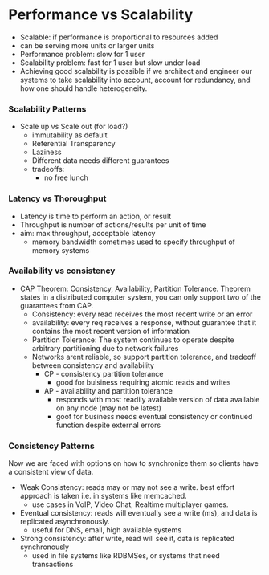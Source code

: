 # Performance vs Scalability
- Scalable: if performance is proportional to resources added
- can be serving more units or larger units
- Performance problem: slow for 1 user
- Scalability problem: fast for 1 user but slow under load
- Achieving good scalability is possible if we architect and engineer our systems to take scalability into account, account for redundancy, and how one should handle heterogeneity.

### Scalability Patterns
- Scale up vs Scale out (for load?)
    - immutability as default
    - Referential Transparency
    - Laziness
    - Different data needs different guarantees
    - tradeoffs:
        - no free lunch

### Latency vs Thoroughput
- Latency is time to perform an action, or result
- Throughput is number of actions/results per unit of time
- aim: max throughput, acceptable latency
    - memory bandwidth sometimes used to specify throughput of memory systems

### Availability vs consistency
- CAP Theorem: Consistency, Availability, Partition Tolerance. Theorem states in a distributed computer system, you can only support two of the guarantees from CAP.
    - Consistency: every read receives the most recent write or an error
    - availability: every req receives a response, without guarantee that it contains the most recent version of information
    - Partition Tolerance: The system continues to operate despite arbitrary partitioning due to network failures
    - Networks arent reliable, so support partition tolerance, and tradeoff between consistency and availability 
        - CP - consistency partition tolerance
            - good for buisiness requiring atomic reads and writes
        - AP - availability and partition tolerance
            - responds with most readily available version of data available on any node (may not be latest)
            - goof for business needs eventual consistency or continued function despite external errors

### Consistency Patterns
Now we are faced with options on how to synchronize them so clients have a consistent view of data.

- Weak Consistency: reads may or may not see a write. best effort approach is taken i.e. in systems like memcached. 
    - use cases in VoIP, Video Chat, Realtime multiplayer games.
- Eventual consistency: reads will eventually see a write (ms), and data is replicated asynchronously.
    - useful for DNS, email, high available systems
- Strong consistency: after write, read will see it, data is replicated synchronously
    - used in file systems like RDBMSes, or systems that need transactions